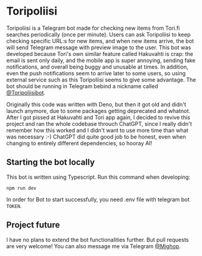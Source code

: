 # Toripoliisi

Toripoliisi is a Telegram bot made for checking new items from Tori.fi searches periodically (once per minute). Users can ask Toripoliisi to keep checking specific URL:s for new items, and when new items arrive, the bot will send Telegram message with preview image to the user. This bot was developed because Tori's own similar feature called Hakuvahti is crap: the email is sent only daily, and the mobile app is super annoying, sending fake notifications, and overall being buggy and unusable at times. In addition, even the push notifications seem to arrive later to some users, so using external service such as this Toripoliisi seems to give some advantage. The bot should be running in Telegram bebind a nickname called [@Toripoliisibot](https://t.me/toripoliisibot).

Originally this code was written with Deno, but then it got old and didn't launch anymore, due to some packages getting deprecated and whatnot. After I got pissed at Hakuvahti and Tori app again, I decided to revive this project and ran the whole codebase throuch ChatGPT, since I really didn't remember how this worked and I didn't want to use more time than what was necessary :-) ChatGPT did quite good job to be honest, even when changing to entirely different dependencies, so hooray AI!

## Starting the bot locally

This bot is written using Typescript. Run this command when developing:

`npm run dev`

In order for Bot to start successfully, you need .env file with telegram bot `TOKEN`.

## Project future

I have no plans to extend the bot functionalities further. But pull requests are very welcome! You can also message me via Telegram [@Mighop](https://t.me/mighop).
